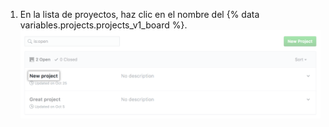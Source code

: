 1. En la lista de proyectos, haz clic en el nombre del {% data variables.projects.projects_v1_board %}. ![Selecciona el proyecto](/assets/images/help/projects/select-project.png)
